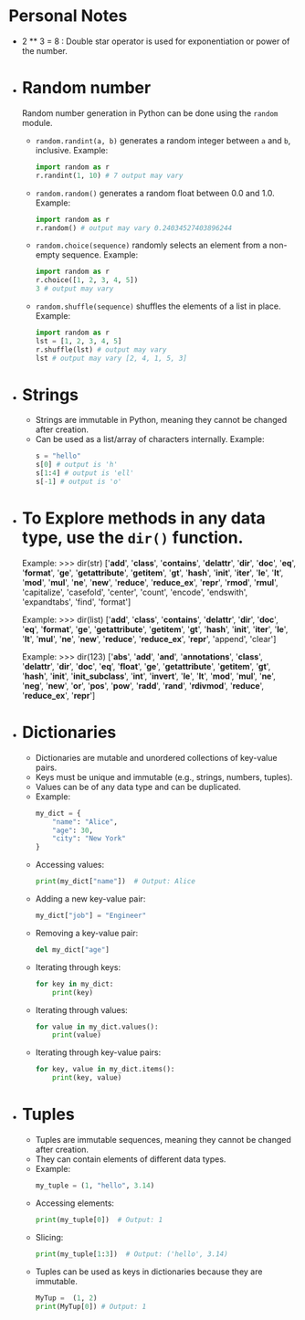 # Personal Notes
- 2 ** 3 = 8 : Double star operator is used for exponentiation or power of the number.

- # Random number 
    Random number generation in Python can be done using the `random` module.
    - `random.randint(a, b)` generates a random integer between `a` and `b`, inclusive.
        Example: 
        ```python
        import random as r
        r.randint(1, 10) # 7 output may vary
        ```

    - `random.random()` generates a random float between 0.0 and 1.0.
        Example: 
        ```python
        import random as r
        r.random() # output may vary 0.24034527403896244
        ```
    - `random.choice(sequence)` randomly selects an element from a non-empty sequence.
        Example:
        ```python
        import random as r
        r.choice([1, 2, 3, 4, 5])
        3 # output may vary 
        ```

    - `random.shuffle(sequence)` shuffles the elements of a list in place.
        Example:
        ```python
        import random as r
        lst = [1, 2, 3, 4, 5]
        r.shuffle(lst) # output may vary
        lst # output may vary [2, 4, 1, 5, 3]
        ```
- # Strings 
    - Strings are immutable in Python, meaning they cannot be changed after creation.
    - Can be used as a list/array of characters internally.
        Example:
        ```python
        s = "hello"
        s[0] # output is 'h'
        s[1:4] # output is 'ell'
        s[-1] # output is 'o'
        ```
- # To Explore methods in any data type, use the `dir()` function.
    Example:
        >>> dir(str)
        ['__add__', '__class__', '__contains__', '__delattr__', '__dir__', '__doc__', '__eq__', '__format__', '__ge__', '__getattribute__', '__getitem__', '__gt__', '__hash__', '__init__', '__iter__', '__le__', '__lt__', '__mod__', '__mul__', '__ne__', '__new__', '__reduce__', '__reduce_ex__', '__repr__', '__rmod__', '__rmul__', 'capitalize', 'casefold', 'center', 'count', 'encode', 'endswith', 'expandtabs', 'find', 'format']
    
    Example:
        >>> dir(list)
        ['__add__', '__class__', '__contains__', '__delattr__', '__dir__', '__doc__', '__eq__', '__format__', '__ge__', '__getattribute__', '__getitem__', '__gt__', '__hash__', '__init__', '__iter__', '__le__', '__lt__', '__mul__', '__ne__', '__new__', '__reduce__', '__reduce_ex__', '__repr__', 'append', 'clear']

    Example:
        >>> dir(123)
        ['__abs__', '__add__', '__and__', '__annotations__', '__class__', '__delattr__', '__dir__', '__doc__', '__eq__', '__float__', '__ge__', '__getattribute__', '__getitem__', '__gt__', '__hash__', '__init__', '__init_subclass__', '__int__', '__invert__', '__le__', '__lt__', '__mod__', '__mul__', '__ne__', '__neg__', '__new__', '__or__', '__pos__', '__pow__', '__radd__', '__rand__', '__rdivmod__', '__reduce__', '__reduce_ex__', '__repr__']

- # Dictionaries
    - Dictionaries are mutable and unordered collections of key-value pairs.
    - Keys must be unique and immutable (e.g., strings, numbers, tuples).
    - Values can be of any data type and can be duplicated.
    - Example:
        ```python
        my_dict = {
            "name": "Alice",
            "age": 30,
            "city": "New York"
        }
        ```
    - Accessing values:
        ```python
        print(my_dict["name"])  # Output: Alice
        ```
    - Adding a new key-value pair:
        ```python
        my_dict["job"] = "Engineer"
        ```
    - Removing a key-value pair:
        ```python
        del my_dict["age"]
        ```
    - Iterating through keys:
        ```python
        for key in my_dict:
            print(key)
        ```
    - Iterating through values:
        ```python
        for value in my_dict.values():
            print(value)
        ```
    - Iterating through key-value pairs:
        ```python
        for key, value in my_dict.items():
            print(key, value)
        ```
- # Tuples
    - Tuples are immutable sequences, meaning they cannot be changed after creation.
    - They can contain elements of different data types.
    - Example:
        ```python
        my_tuple = (1, "hello", 3.14)
        ```
    - Accessing elements:
        ```python
        print(my_tuple[0])  # Output: 1
        ```
    - Slicing:
        ```python
        print(my_tuple[1:3])  # Output: ('hello', 3.14)
        ```
    - Tuples can be used as keys in dictionaries because they are immutable.
        ```python
        MyTup =  (1, 2)
        print(MyTup[0]) # Output: 1
        ```